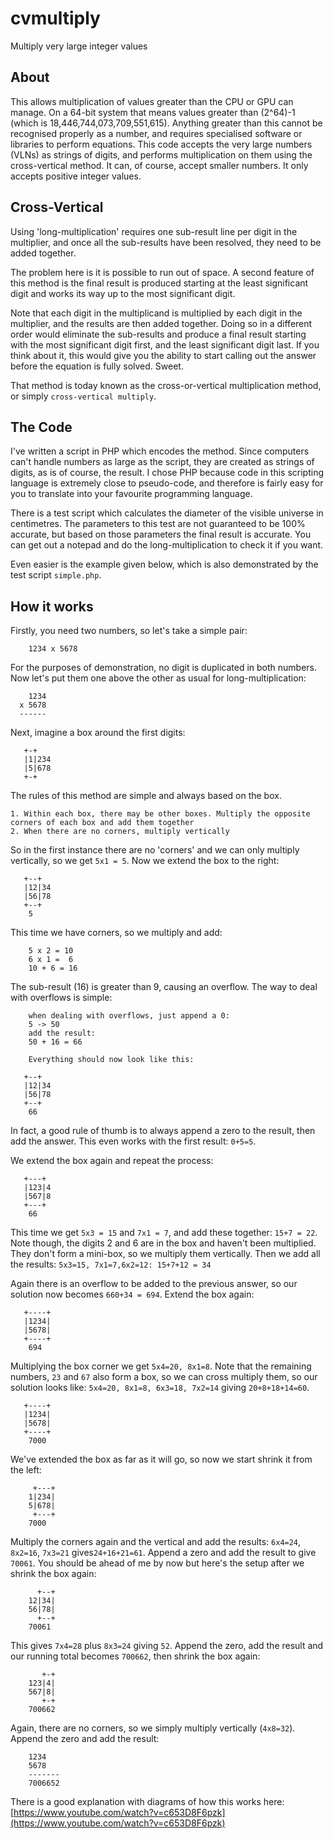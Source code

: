 # cvmultiply

Multiply very large integer values

## About
This allows multiplication of values greater than the CPU or GPU can manage. On a 64-bit system that means values greater than (2^64)-1 (which is 18,446,744,073,709,551,615). Anything greater than this cannot be recognised properly as a number, and requires specialised software or libraries to perform equations. This code accepts the very large numbers (VLNs) as strings of digits, and performs multiplication on them using the cross-vertical method. It can, of course, accept smaller numbers. It only accepts positive integer values.

## Cross-Vertical
Using 'long-multiplication' requires one sub-result line per digit in the multiplier, and once all the sub-results have been resolved, they need to be added together.

The problem here is it is possible to run out of space. A second feature of this method is the final result is produced starting at the least significant digit and works its way up to the most significant digit.

Note that each digit in the multiplicand is multiplied by each digit in the multiplier, and the results are then added together. Doing so in a different order would eliminate the sub-results and produce a final result starting with the most significant digit first, and the least significant digit last. If you think about it, this would give you the ability to start calling out the answer before the equation is fully solved. Sweet.

That method is today known as the cross-or-vertical multiplication method, or simply `cross-vertical multiply`.

## The Code
I've written a script in PHP which encodes the method. Since computers can't handle numbers as large as the script, they are created as strings of digits, as is of course, the result. I chose PHP because code in this scripting language is extremely close to pseudo-code, and therefore is fairly easy for you to translate into your favourite programming language.

There is a test script which calculates the diameter of the visible universe in centimetres. The parameters to this test are not guaranteed to be 100% accurate, but based on those parameters the final result is accurate. You can get out a notepad and do the long-multiplication to check it if you want.

Even easier is the example given below, which is also demonstrated by the test script `simple.php`.

## How it works
Firstly, you need two numbers, so let's take a simple pair:

```
    1234 x 5678
```

For the purposes of demonstration, no digit is duplicated in both numbers. Now let's  put them one above the other as usual for long-multiplication:

```
    1234
  x 5678
  ------
```

Next, imagine a box around the first digits:

```
   +-+
   |1|234
   |5|678
   +-+
```

The rules of this method are simple and always based on the box.

    1. Within each box, there may be other boxes. Multiply the opposite corners of each box and add them together
    2. When there are no corners, multiply vertically

So in the first instance there are no 'corners' and we can only multiply vertically, so we get `5x1 = 5`. Now we extend the box to the right:

```
   +--+
   |12|34
   |56|78
   +--+
    5
```

This time we have corners, so we multiply and add:

```
    5 x 2 = 10
    6 x 1 =  6
    10 + 6 = 16
```

The sub-result (16) is greater than 9, causing an overflow. The way to deal with overflows is simple:

```
    when dealing with overflows, just append a 0:
    5 -> 50
    add the result:
    50 + 16 = 66

    Everything should now look like this:

   +--+
   |12|34
   |56|78
   +--+
    66
```

In fact, a good rule of thumb is to always append a zero to the result, then add the answer. This even works with the first result: `0+5=5`.

We extend the box again and repeat the process:

```
   +---+
   |123|4
   |567|8
   +---+
    66
```

This time we get `5x3 = 15` and `7x1 = 7`, and add these together: `15+7 = 22`. Note though, the digits 2 and 6 are in the box and haven't been multiplied. They don't form a mini-box, so we multiply them vertically. Then we add all the results: `5x3=15, 7x1=7,6x2=12: 15+7+12 = 34`

Again there is an overflow to be added to the previous answer, so our solution now becomes `660+34 = 694`. Extend the box again:

```
   +----+
   |1234|
   |5678|
   +----+
    694
```

Multiplying the box corner we get `5x4=20, 8x1=8`. Note that the remaining numbers, `23` and `67` also form a box, so we can cross multiply them, so our solution looks like: `5x4=20, 8x1=8, 6x3=18, 7x2=14` giving `20+8+18+14=60`.

```
   +----+
   |1234|
   |5678|
   +----+
    7000
```

We've extended the box as far as it will go, so now we start shrink it from the left:

```
     +---+
    1|234|
    5|678|
     +---+
    7000
```

Multiply the corners again and the vertical and add the results: `6x4=24`, `8x2=16`, `7x3=21` gives`24+16+21=61`. Append a zero and add the result to give `70061`. You should be ahead of me by now but here's the setup after we shrink the box again:

```
      +--+
    12|34|
    56|78|
      +--+
    70061
```

This gives `7x4=28` plus `8x3=24` giving `52`. Append the zero, add the result and our running total becomes `700662`, then shrink the box again:

```
       +-+
    123|4|
    567|8|
       +-+
    700662
```

Again, there are no corners, so we simply multiply vertically (`4x8=32`). Append the zero and add the result:

```
    1234
    5678
    -------
    7006652
```

There is a good explanation with diagrams of how this works here: [https://www.youtube.com/watch?v=c653D8F6pzk](https://www.youtube.com/watch?v=c653D8F6pzk)
